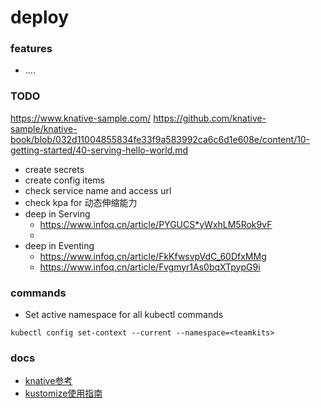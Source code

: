 # deploy

### features
* ....

### TODO
https://www.knative-sample.com/
https://github.com/knative-sample/knative-book/blob/032d11004855834fe33f9a583992ca6c6d1e608e/content/10-getting-started/40-serving-hello-world.md
* create secrets
* create config items
* check service name and access url
* check kpa for 动态伸缩能力
* deep in Serving
  + https://www.infoq.cn/article/PYGUCS*yWxhLM5Rok9vF
  + 
* deep in Eventing
  + https://www.infoq.cn/article/FkKfwsvpVdC_60DfxMMg
  + https://www.infoq.cn/article/Fvgmyr1As0bqXTpypG9i

### commands
* Set active namespace for all kubectl commands
```
kubectl config set-context --current --namespace=<teamkits>
```

### docs
* [knative参考](https://knative.dev/docs/reference/api/serving-api)
* [kustomize使用指南](https://kubernetes.io/zh/docs/tasks/manage-kubernetes-objects/kustomization)
